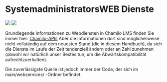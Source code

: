 # SystemadministratorsWEB Dienste

![](../../.gitbook/assets/images27%20%288%29.png) ![](../../.gitbook/assets/images28%20%288%29.png)

Grundlegende Informationen zu Webdiensten in Chamilo LMS finden Sie immer hier: [Chamilo-APIs](https://github.com/chamilo/chamilo-lms/wiki/Chamilo-APIs) Aber die Informationen dort sind möglicherweise nicht vollständig auf dem neuesten Stand \(die in diesem Handbuch\), da sich die Dienste im Laufe der Zeit tendenziell ändern oder an Zahl zunehmen \(obwohl wir natürlich unser Bestes tun, um die Abwärtskompatibilität aufrechtzuerhalten\).

Die zuverlässigste Quelle ist jedoch immer der Code, der sich im main/webservices/ -Ordner befindet.

